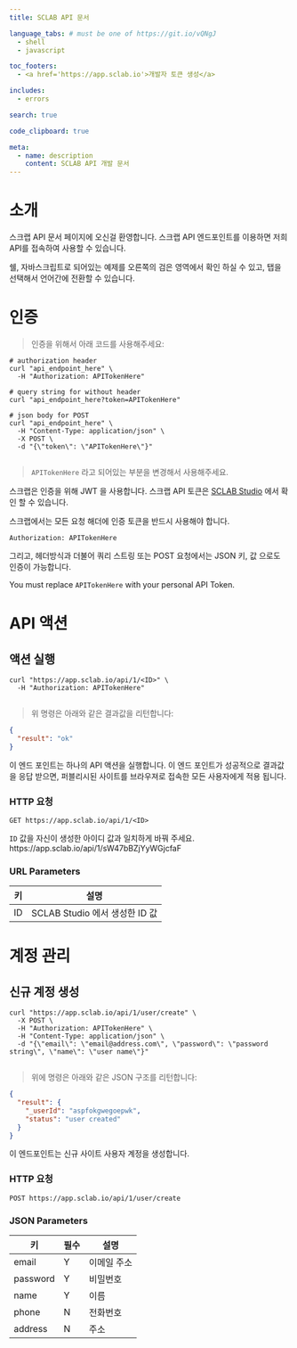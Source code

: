 ```yaml
---
title: SCLAB API 문서

language_tabs: # must be one of https://git.io/vQNgJ
  - shell
  - javascript

toc_footers:
  - <a href='https://app.sclab.io'>개발자 토큰 생성</a>

includes:
  - errors

search: true

code_clipboard: true

meta:
  - name: description
    content: SCLAB API 개발 문서
---
```


# 소개

스크랩 API 문서 페이지에 오신걸 환영합니다. 스크랩 API 엔드포인트를 이용하면 저희 API를 접속하여 사용할 수 있습니다.

쉘, 자바스크립트로 되어있는 예제를 오른쪽의 검은 영역에서 확인 하실 수 있고, 탭을 선택해서 언어간에 전환할 수 있습니다.

# 인증

> 인증을 위해서 아래 코드를 사용해주세요:

```shell
# authorization header 
curl "api_endpoint_here" \
  -H "Authorization: APITokenHere"

# query string for without header
curl "api_endpoint_here?token=APITokenHere"

# json body for POST
curl "api_endpoint_here" \
  -H "Content-Type: application/json" \
  -X POST \
  -d "{\"token\": \"APITokenHere\"}"
```

```javascript
```

> `APITokenHere` 라고 되어있는 부분을 변경해서 사용해주세요.

스크랩은 인증을 위해 JWT 을 사용합니다. 스크랩 API 토큰은 [SCLAB Studio](http://app.sclab.io) 에서 확인 할 수 있습니다.

스크랩에서는 모든 요청 해더에 인증 토큰을 반드시 사용해야 합니다.

`Authorization: APITokenHere`

그리고, 헤더방식과 더불어 쿼리 스트링 또는 POST 요청에서는 JSON 키, 값 으로도 인증이 가능합니다.

<aside class="notice">
You must replace <code>APITokenHere</code> with your personal API Token.
</aside>

# API 액션

## 액션 실행

```shell
curl "https://app.sclab.io/api/1/<ID>" \
  -H "Authorization: APITokenHere"
```

```javascript
```

> 위 명령은 아래와 같은 결과값을 리턴합니다:

```json
{
  "result": "ok"
}
```

이 엔드 포인트는 하나의 API 액션을 실행합니다.
이 엔드 포인트가 성공적으로 결과값을 응답 받으면,
퍼블리시된 사이트를 브라우져로 접속한 모든 사용자에게 적용 됩니다.

### HTTP 요청

`GET https://app.sclab.io/api/1/<ID>`

<aside class="success">
<code>ID</code> 값을 자신이 생성한 아이디 값과 일치하게 바꿔 주세요. https://app.sclab.io/api/1/sW47bBZjYyWGjcfaF
</aside>

### URL Parameters

키 | 설명
-- | --
ID | SCLAB Studio 에서 생성한 ID 값

# 계정 관리

## 신규 계정 생성

```shell
curl "https://app.sclab.io/api/1/user/create" \
  -X POST \
  -H "Authorization: APITokenHere" \
  -H "Content-Type: application/json" \
  -d "{\"email\": \"email@address.com\", \"password\": \"password string\", \"name\": \"user name\"}"
```

```javascript
```

> 위에 명령은 아래와 같은 JSON 구조를 리턴합니다: 

```json
{
  "result": {
    "_userId": "aspfokgwegoepwk",
    "status": "user created"
  }
}
```

이 엔드포인트는 신규 사이트 사용자 계정을 생성합니다.

### HTTP 요청

`POST https://app.sclab.io/api/1/user/create`

### JSON Parameters

키 | 필수 | 설명 
-- | -- | -- | 
email | Y | 이메일 주소
password | Y | 비밀번호
name | Y | 이름
phone | N | 전화번호
address | N | 주소
